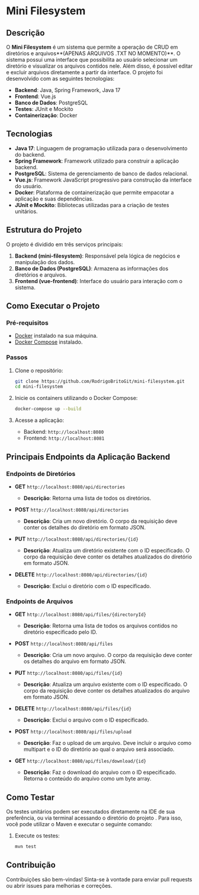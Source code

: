 # Mini Filesystem

## Descrição

O **Mini Filesystem** é um sistema que permite a operação de CRUD em diretórios e arquivos**(APENAS ARQUIVOS .TXT NO MOMENTO)**. O sistema possui uma interface que possibilita ao usuário selecionar um diretório e visualizar os arquivos contidos nele. Além disso, é possível editar e excluir arquivos diretamente a partir da interface. O projeto foi desenvolvido com as seguintes tecnologias:

- **Backend**: Java, Spring Framework, Java 17
- **Frontend**: Vue.js
- **Banco de Dados**: PostgreSQL
- **Testes**: JUnit e Mockito
- **Containerização**: Docker

## Tecnologias

- **Java 17**: Linguagem de programação utilizada para o desenvolvimento do backend.
- **Spring Framework**: Framework utilizado para construir a aplicação backend.
- **PostgreSQL**: Sistema de gerenciamento de banco de dados relacional.
- **Vue.js**: Framework JavaScript progressivo para construção da interface do usuário.
- **Docker**: Plataforma de containerização que permite empacotar a aplicação e suas dependências.
- **JUnit e Mockito**: Bibliotecas utilizadas para a criação de testes unitários.

## Estrutura do Projeto

O projeto é dividido em três serviços principais:

1. **Backend (mini-filesystem)**: Responsável pela lógica de negócios e manipulação dos dados.
2. **Banco de Dados (PostgreSQL)**: Armazena as informações dos diretórios e arquivos.
3. **Frontend (vue-frontend)**: Interface do usuário para interação com o sistema.

## Como Executar o Projeto

### Pré-requisitos

- [Docker](https://docs.docker.com/get-docker/) instalado na sua máquina.
- [Docker Compose](https://docs.docker.com/compose/install/) instalado.

### Passos

1. Clone o repositório:

   ```bash
   git clone https://github.com/RodrigoBritoGit/mini-filesystem.git
   cd mini-filesystem
   ```

2. Inicie os containers utilizando o Docker Compose:

   ```bash
   docker-compose up --build
   ```

3. Acesse a aplicação:

   - Backend: `http://localhost:8080`
   - Frontend: `http://localhost:8081`

## Principais Endpoints da Aplicação Backend

### Endpoints de Diretórios

- **GET** `http://localhost:8080/api/directories`
  - **Descrição**: Retorna uma lista de todos os diretórios.

- **POST** `http://localhost:8080/api/directories`
  - **Descrição**: Cria um novo diretório. O corpo da requisição deve conter os detalhes do diretório em formato JSON.

- **PUT** `http://localhost:8080/api/directories/{id}`
  - **Descrição**: Atualiza um diretório existente com o ID especificado. O corpo da requisição deve conter os detalhes atualizados do diretório em formato JSON.

- **DELETE** `http://localhost:8080/api/directories/{id}`
  - **Descrição**: Exclui o diretório com o ID especificado.

### Endpoints de Arquivos

- **GET** `http://localhost:8080/api/files/{directoryId}`
  - **Descrição**: Retorna uma lista de todos os arquivos contidos no diretório especificado pelo ID.

- **POST** `http://localhost:8080/api/files`
  - **Descrição**: Cria um novo arquivo. O corpo da requisição deve conter os detalhes do arquivo em formato JSON.

- **PUT** `http://localhost:8080/api/files/{id}`
  - **Descrição**: Atualiza um arquivo existente com o ID especificado. O corpo da requisição deve conter os detalhes atualizados do arquivo em formato JSON.

- **DELETE** `http://localhost:8080/api/files/{id}`
  - **Descrição**: Exclui o arquivo com o ID especificado.

- **POST** `http://localhost:8080/api/files/upload`
  - **Descrição**: Faz o upload de um arquivo. Deve incluir o arquivo como multipart e o ID do diretório ao qual o arquivo será associado.

- **GET** `http://localhost:8080/api/files/download/{id}`
  - **Descrição**: Faz o download do arquivo com o ID especificado. Retorna o conteúdo do arquivo como um byte array.


## Como Testar

Os testes unitários podem ser executados diretamente na IDE de sua preferência, ou via terminal acessando o diretório do projeto . Para isso, você pode utilizar o Maven e executar o seguinte comando:

1. Execute os testes:

   ```bash
   mvn test
   ```

## Contribuição

Contribuições são bem-vindas! Sinta-se à vontade para enviar pull requests ou abrir issues para melhorias e correções.

